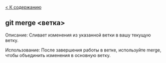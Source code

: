 [< К содержанию](./readme.md)

## git merge <ветка>

Описание: Сливает изменения из указанной ветки в вашу текущую ветку.

Использование: После завершения работы в ветке, используйте merge, чтобы объединить изменения в основную ветку.